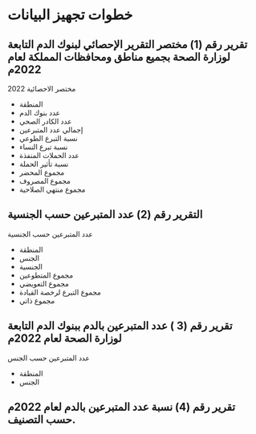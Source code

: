 # خطوات تجهيز البيانات


## تقرير رقم (1) مختصر التقرير الإحصائي لبنوك الدم التابعة لوزارة الصحة بجميع مناطق ومحافظات المملكة لعام 2022م

مختصر الاحصائية 2022 

- المنطقة
- عدد بنوك الدم
- عدد الكادر الصحي
- إجمالي عدد المتبرعين
- نسبة التبرع الطوعي
- نسبة تبرع النساء
- عدد الحملات المنفذة
- نسبة تأثير الحملة
- مجموع المحضر
- مجموع المصروف
- مجموع منتهي الصلاحية



##  التقرير رقم (2) عدد المتبرعين حسب الجنسية 

عدد المتبرعين حسب الجنسية

- المنطقة
- الجنس
- الجنسية
- مجموع المتطوعين
- مجموع التعويضي
- مجموع التبرع لرخصة القيادة
- مجموع ذاتي




## تقرير رقم (3 ) عدد المتبرعين بالدم ببنوك الدم التابعة لوزارة الصحة  لعام 2022م  

عدد المتبرعين حسب الجنس

- المنطقة
- الجنس




## تقرير رقم (4) نسبة عدد المتبرعين بالدم لعام 2022م حسب التصنيف.



